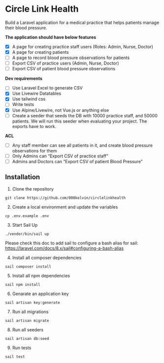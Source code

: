 # Circle Link Health

Build a Laravel application for a medical practice that helps patients manage their blood pressure. 

**The application should have below features**

- [x] A page for creating practice staff users (Roles: Admin, Nurse, Doctor)
- [x] A page for creating patients
- [ ] A page to record blood pressure observations for patients
- [ ] Export CSV of practice users (Admin, Nurse, Doctor)
- [ ] Export CSV of patient blood pressure observations 

**Dev requirements**

- [ ] Use Laravel Excel to generate CSV
- [x] Use Livewire Datatables
- [x] Use tailwind css
- [ ] Write tests
- [x] Use Alpine/Livewire, not Vue.js or anything else
- [ ] Create a seeder that seeds the DB with 10000 practice staff, and 50000 patients. We will run this seeder when evaluating your project. The exports have to work.

**ACL**

- [ ] Any staff member can see all patients in it, and create blood pressure observations for them
- [ ] Only Admins can “Export CSV of practice staff”
- [ ] Admins and Doctors can “Export CSV of patient Blood Pressure”

## Installation

1. Clone the repository
```
git clone https://github.com/000kelvin/circlelinkhealth
```

2. Create a local environment and update the variables
```
cp .env.example .env
```

3. Start Sail Up
```
./vendor/bin/sail up
```
Please check this doc to add sail to configure a bash alias for sail: https://laravel.com/docs/8.x/sail#configuring-a-bash-alias 

4. Install all composer dependencies
```
sail composer install
```

5. Install all npm dependencies
```
sail npm install
```

6. Genarate an application key
```
sail artisan key:generate
```

7. Run all migrations
```
sail artisan migrate
```

8. Run all seeders
```
sail artisan db:seed
```

9. Run tests
```
sail test
```
